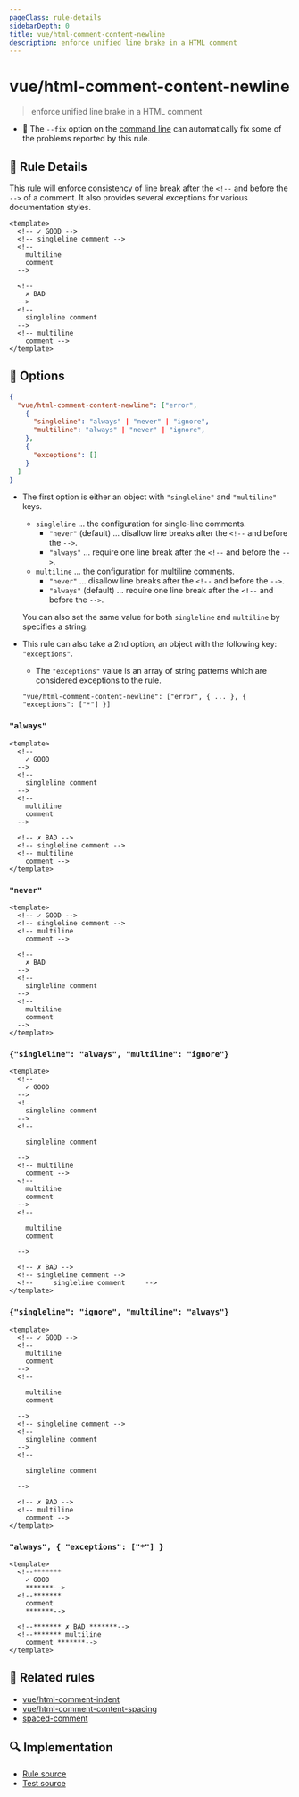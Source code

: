 ```yaml
---
pageClass: rule-details
sidebarDepth: 0
title: vue/html-comment-content-newline
description: enforce unified line brake in a HTML comment
---
```

# vue/html-comment-content-newline
> enforce unified line brake in a HTML comment

- :wrench: The `--fix` option on the [command line](https://eslint.org/docs/user-guide/command-line-interface#fixing-problems) can automatically fix some of the problems reported by this rule.

## :book: Rule Details

This rule will enforce consistency of line break after the `<!--` and before the `-->` of a comment. It also provides several exceptions for various documentation styles.

<eslint-code-block fix :rules="{'vue/html-comment-content-newline': ['error']}">

```vue
<template>
  <!-- ✓ GOOD -->
  <!-- singleline comment -->
  <!--
    multiline
    comment
  -->

  <!--
    ✗ BAD
  -->
  <!--
    singleline comment
  -->
  <!-- multiline
    comment -->
</template>
```

</eslint-code-block>

## :wrench: Options

```json
{
  "vue/html-comment-content-newline": ["error",
    {
      "singleline": "always" | "never" | "ignore",
      "multiline": "always" | "never" | "ignore",
    },
    {
      "exceptions": []
    }
  ]
}
```

- The first option is either an object with `"singleline"` and `"multiline"` keys.
    - `singleline` ... the configuration for single-line comments.
        - `"never"` (default) ... disallow line breaks after the `<!--` and before the `-->`.
        - `"always"` ... require one line break after the `<!--` and before the `-->`.
    - `multiline` ... the configuration for multiline comments.
        - `"never"` ... disallow line breaks after the `<!--` and before the `-->`.
        - `"always"` (default) ... require one line break after the `<!--` and before the `-->`.

    You can also set the same value for both `singleline` and `multiline` by specifies a string.

- This rule can also take a 2nd option, an object with the following key: `"exceptions"`.
    - The `"exceptions"` value is an array of string patterns which are considered exceptions to the rule.

    ```
    "vue/html-comment-content-newline": ["error", { ... }, { "exceptions": ["*"] }]
    ```

### `"always"`

<eslint-code-block fix :rules="{'vue/html-comment-content-newline': ['error', { 'singleline': 'always', 'multiline': 'always' }]}">

```vue
<template>
  <!--
    ✓ GOOD
  -->
  <!--
    singleline comment
  -->
  <!--
    multiline
    comment
  -->

  <!-- ✗ BAD -->
  <!-- singleline comment -->
  <!-- multiline
    comment -->
</template>
```

</eslint-code-block>

### `"never"`

<eslint-code-block fix :rules="{'vue/html-comment-content-newline': ['error', { 'singleline': 'never', 'multiline': 'never' }]}">

```vue
<template>
  <!-- ✓ GOOD -->
  <!-- singleline comment -->
  <!-- multiline
    comment -->

  <!--
    ✗ BAD
  -->
  <!--
    singleline comment
  -->
  <!--
    multiline
    comment
  -->
</template>
```

</eslint-code-block>

### `{"singleline": "always", "multiline": "ignore"}`

<eslint-code-block fix :rules="{'vue/html-comment-content-newline': ['error', { 'singleline': 'always', 'multiline': 'ignore' }]}">

```vue
<template>
  <!--
    ✓ GOOD
  -->
  <!--
    singleline comment
  -->
  <!--

    singleline comment

  -->
  <!-- multiline
    comment -->
  <!--
    multiline
    comment
  -->
  <!--

    multiline
    comment

  -->

  <!-- ✗ BAD -->
  <!-- singleline comment -->
  <!--     singleline comment     -->
</template>
```

</eslint-code-block>


### `{"singleline": "ignore", "multiline": "always"}`

<eslint-code-block fix :rules="{'vue/html-comment-content-newline': ['error', { 'singleline': 'ignore', 'multiline': 'always' }]}">

```vue
<template>
  <!-- ✓ GOOD -->
  <!--
    multiline
    comment
  -->
  <!--

    multiline
    comment

  -->
  <!-- singleline comment -->
  <!--
    singleline comment
  -->
  <!--

    singleline comment

  -->

  <!-- ✗ BAD -->
  <!-- multiline
    comment -->
</template>
```

</eslint-code-block>

### `"always", { "exceptions": ["*"] }`

<eslint-code-block fix :rules="{'vue/html-comment-content-newline': ['error', 'always', { 'exceptions': ['*'] }]}">

```vue
<template>
  <!--*******
    ✓ GOOD
    *******-->
  <!--*******
    comment
    *******-->

  <!--******* ✗ BAD *******-->
  <!--******* multiline
    comment *******-->
</template>
```

</eslint-code-block>

## :couple: Related rules

- [vue/html-comment-indent](./html-comment-indent.md)
- [vue/html-comment-content-spacing](./html-comment-content-spacing.md)
- [spaced-comment](https://eslint.org/docs/rules/spaced-comment)

## :mag: Implementation

- [Rule source](https://github.com/vuejs/eslint-plugin-vue/blob/master/lib/rules/html-comment-content-newline.js)
- [Test source](https://github.com/vuejs/eslint-plugin-vue/blob/master/tests/lib/rules/html-comment-content-newline.js)
